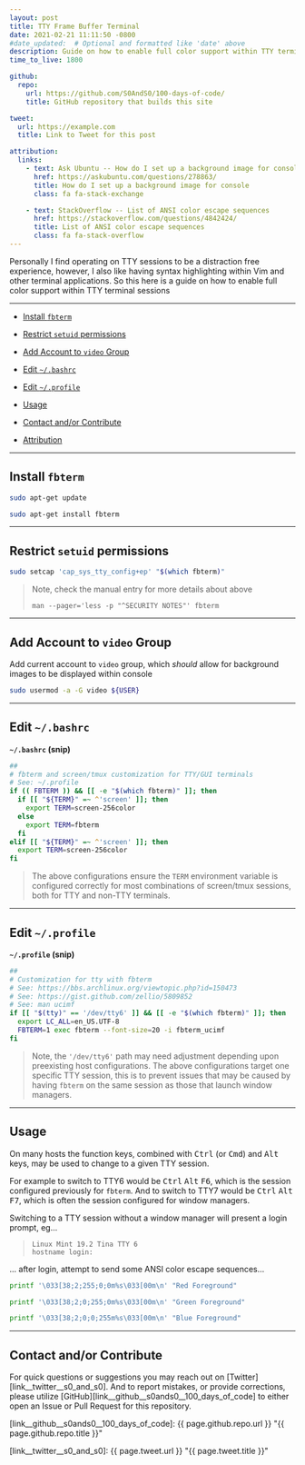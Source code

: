 ```yaml
---
layout: post
title: TTY Frame Buffer Terminal
date: 2021-02-21 11:11:50 -0800
#date_updated:  # Optional and formatted like 'date' above
description: Guide on how to enable full color support within TTY terminal sessions
time_to_live: 1800

github:
  repo:
    url: https://github.com/S0AndS0/100-days-of-code/
    title: GitHub repository that builds this site

tweet:
  url: https://example.com
  title: Link to Tweet for this post

attribution:
  links:
    - text: Ask Ubuntu -- How do I set up a background image for console
      href: https://askubuntu.com/questions/278863/
      title: How do I set up a background image for console
      class: fa fa-stack-exchange

    - text: StackOverflow -- List of ANSI color escape sequences
      href: https://stackoverflow.com/questions/4842424/
      title: List of ANSI color escape sequences
      class: fa fa-stack-overflow
---
```




Personally I find operating on TTY sessions to be a distraction free experience, however, I also like having syntax highlighting within Vim and other terminal applications. So this here is a guide on how to enable full color support within TTY terminal sessions


---


- [Install `fbterm`][heading__install_fbterm]

- [Restrict `setuid` permissions][heading__restrict_setuid_permissions]

- [Add Account to `video` Group][heading__add_account_to_video_group]

- [Edit `~/.bashrc`][heading__edit_bashrc]

- [Edit `~/.profile`][heading__edit_profile]

- [Usage][heading__usage]

- [Contact and/or Contribute][heading__contact_andor_contribute]

- [Attribution](#heading__attribution)


---



## Install `fbterm`
[heading__install_fbterm]: #install-fbterm


```bash
sudo apt-get update

sudo apt-get install fbterm
```


______



## Restrict `setuid` permissions
[heading__restrict_setuid_permissions]: #restrict-setuid-permissions



```bash
sudo setcap 'cap_sys_tty_config+ep' "$(which fbterm)"
```


> Note, check the manual entry for more details about above
>
>     man --pager='less -p "^SECURITY NOTES"' fbterm


______


## Add Account to `video` Group
[heading__add_account_to_video_group]: #add-account-to-video-group


Add current account to `video` group, which _should_ allow for background images to be displayed within console


```bash
sudo usermod -a -G video ${USER}
```


______


## Edit `~/.bashrc`
[heading__edit_bashrc]: #edit-bashrc


**`~/.bashrc` (snip)**


```bash
##
# fbterm and screen/tmux customization for TTY/GUI terminals
# See: ~/.profile
if (( FBTERM )) && [[ -e "$(which fbterm)" ]]; then
  if [[ "${TERM}" =~ ^'screen' ]]; then
    export TERM=screen-256color
  else
    export TERM=fbterm
  fi
elif [[ "${TERM}" =~ ^'screen' ]]; then
  export TERM=screen-256color
fi
```


> The above configurations ensure the `TERM` environment variable is configured correctly for most combinations of screen/tmux sessions, both for TTY and non-TTY terminals.


______


## Edit `~/.profile`
[heading__edit_profile]: #edit-profile


**`~/.profile` (snip)**


```bash
##
# Customization for tty with fbterm
# See: https://bbs.archlinux.org/viewtopic.php?id=150473
# See: https://gist.github.com/zellio/5809852
# See: man ucimf
if [[ "$(tty)" == '/dev/tty6' ]] && [[ -e "$(which fbterm)" ]]; then
  export LC_ALL=en_US.UTF-8
  FBTERM=1 exec fbterm --font-size=20 -i fbterm_ucimf
fi
```


> Note, the `'/dev/tty6'` path may need adjustment depending upon preexisting host configurations. The above configurations target one specific TTY session, this is to prevent issues that may be caused by having `fbterm` on the same session as those that launch window managers.


______


## Usage
[heading__usage]: #usage


On many hosts the function keys, combined with <kbd>Ctrl</kbd> (or <kbd>Cmd</kbd>) and <kbd>Alt</kbd> keys, may be used to change to a given TTY session.

For example to switch to TTY6 would be <kbd>Ctrl</kbd> <kbd>Alt</kbd> <kbd>F6</kbd>, which is the session configured previously for `fbterm`. And to switch to TTY7 would be <kbd>Ctrl</kbd> <kbd>Alt</kbd> <kbd>F7</kbd>, which is often the session configured for window managers.


Switching to a TTY session without a window manager will present a login prompt, eg...


>     Linux Mint 19.2 Tina TTY 6
>     hostname login:


... after login, attempt to send some ANSI color escape sequences...


```bash
printf '\033[38;2;255;0;0m%s\033[00m\n' "Red Foreground"

printf '\033[38;2;0;255;0m%s\033[00m\n' "Green Foreground"

printf '\033[38;2;0;0;255m%s\033[00m\n' "Blue Foreground"
```


______


## Contact and/or Contribute
[heading__contact_andor_contribute]: #contact-andor-contribute


For quick questions or suggestions you may reach out on [Twitter][link__twitter__s0_and_s0]. And to report mistakes, or provide corrections, please utilize [GitHub][link__github__s0ands0__100_days_of_code] to either open an Issue or Pull Request for this repository.



[link__github__s0ands0__100_days_of_code]: {{ page.github.repo.url }} "{{ page.github.repo.title }}"

[link__twitter__s0_and_s0]: {{ page.tweet.url }} "{{ page.tweet.title }}"

